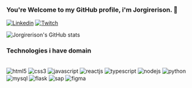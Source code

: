 ### You're Welcome to my GitHub profile, i'm Jorgirerison. 👋

[![Linkedin](https://img.shields.io/badge/LinkedIn-0077B5?style=for-the-badge&logo=linkedin&logoColor=white
)](https://www.linkedin.com/in/jorgi/)
[![Twitch](https://img.shields.io/badge/Twitch-9146FF?style=for-the-badge&logo=twitch&logoColor=white
)](https://www.twitch.tv/jorgipei)

![Jorgirerison's GitHub stats](https://github-readme-stats.vercel.app/api?username=Jorgirerison&show_icons=true&theme=dracula)

### Technologies i have domain
<div style="display:inline_block"><br/>
    <img align="center" alt="html5" src="./https://img.shields.io/badge/HTML5-E34F26?style=for-the-badge&logo=html5&logoColor=white
    "/>
    <img align="center" alt="css3" src="https://img.shields.io/badge/CSS3-1572B6?style=for-the-badge&logo=css3&logoColor=white
    "/>
    <img align="center" alt="javascript" src="https://img.shields.io/badge/JavaScript-F7DF1E?style=for-the-badge&logo=javascript&logoColor=black
    "/>
    <img align="center" alt="reactjs" src="https://img.shields.io/badge/React-20232A?style=for-the-badge&logo=react&logoColor=61DAFB
    "/>
    <img align="center" alt="typescript" src="https://img.shields.io/badge/TypeScript-007ACC?style=for-the-badge&logo=typescript&logoColor=white
    "/>
    <img align="center" alt="nodejs" src="https://img.shields.io/badge/TypeScript-007ACC?style=for-the-badge&logo=typescript&logoColor=white
    "/>
    <img align="center" alt="python" src="https://img.shields.io/badge/Python-14354C?style=for-the-badge&logo=python&logoColor=white
    "/>
    <img align="center" alt="mysql" src="https://img.shields.io/badge/MySQL-00000F?style=for-the-badge&logo=mysql&logoColor=white
    "/>
    <img align="center" alt="flask" src="https://img.shields.io/badge/Flask-000000?style=for-the-badge&logo=flask&logoColor=white
    "/>
    <img align="center" alt="sap" src="https://img.shields.io/badge/SAP-0FAAFF?style=for-the-badge&logo=sap&logoColor=white
    "/>
    <img align="center" alt="figma" src="https://img.shields.io/badge/Figma-F24E1E?style=for-the-badge&logo=figma&logoColor=white
    "/>
    
    
</div>
